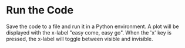 # Run the Code

Save the code to a file and run it in a Python environment. A plot will be displayed with the x-label "easy come, easy go". When the 'x' key is pressed, the x-label will toggle between visible and invisible.
